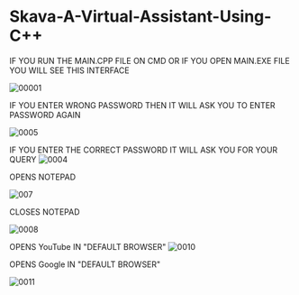 # Skava-A-Virtual-Assistant-Using-C++
IF YOU RUN THE MAIN.CPP FILE ON CMD OR IF YOU OPEN MAIN.EXE FILE YOU WILL SEE THIS INTERFACE
 
 ![00001](https://user-images.githubusercontent.com/96071288/194304068-eef94dc2-f740-4c53-8978-92c927d2b6ef.png)

IF YOU ENTER WRONG PASSWORD THEN IT WILL ASK YOU TO ENTER PASSWORD AGAIN

![0005](https://user-images.githubusercontent.com/96071288/194306933-356eda81-2294-45ca-9989-07bdb83a9998.png)

IF YOU ENTER THE CORRECT PASSWORD IT WILL ASK YOU FOR YOUR QUERY
![0004](https://user-images.githubusercontent.com/96071288/194306079-1e2b0e4d-8c6c-4bf4-a355-7e4fc301252e.png)

OPENS NOTEPAD

![007](https://user-images.githubusercontent.com/96071288/194307801-cb595daf-c4a0-453b-a323-1a6b63df48d6.png)

CLOSES NOTEPAD

![0008](https://user-images.githubusercontent.com/96071288/194309296-d342bbf3-00c7-4134-8988-304276f8806d.png)

OPENS YouTube IN "DEFAULT BROWSER"
![0010](https://user-images.githubusercontent.com/96071288/194310297-5f64bafd-180d-403f-9fec-5553f481e873.png)

OPENS Google IN "DEFAULT BROWSER"

![0011](https://user-images.githubusercontent.com/96071288/194311282-b5fd0580-4296-481a-8e53-2238929d51a6.png)
